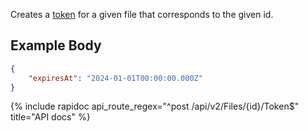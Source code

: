Creates a [token](/integrate/data-model-overview#token) for a given file that
corresponds to the given id.

## Example Body 

```json
{
    "expiresAt": "2024-01-01T00:00:00.000Z"
}
```

{% include rapidoc api_route_regex="^post /api/v2/Files/{id}/Token$" title="API docs" %}

